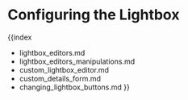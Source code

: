 Configuring the Lightbox
========================================
{{index
- lightbox_editors.md
- lightbox_editors_manipulations.md
- custom_lightbox_editor.md
- custom_details_form.md
- changing_lightbox_buttons.md
}}